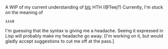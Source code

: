 A WIP of my current understanding of [blc](https://guitarvydas.github.io/2022/02/28/WIP-Notes-About-Tunney's-BLC.html)
HTH
(@Teej?)
Currently, I'm stuck on the meaning of
```
λλλ0
```
I'm guessing that the syntax is giving me a headache.  Seeing it expressed in Lisp will probably make my headache go away. [I'm working on it, but would gladly accept suggestions to cut me off at the pass.]